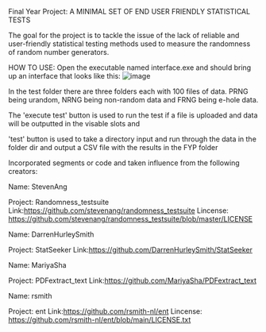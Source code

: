 Final Year Project: A MINIMAL SET OF END USER FRIENDLY STATISTICAL TESTS

The goal for the project is to tackle the issue of the lack of reliable and user-friendly statistical testing methods used to measure the randomness of random number generators.

HOW TO USE:
Open the executable named interface.exe and should bring up an interface that looks like this:
![image](https://user-images.githubusercontent.com/21173813/170892782-e5cf04e5-dc0d-4431-881e-d6eb76f2f1db.png)

In the test folder there are three folders each with 100 files of data. PRNG being urandom, NRNG being non-random data and FRNG being e-hole data. 

The 'execute test' button is used to run the test if a file is uploaded and data will be outputted in the visable slots and 

'test' button is used to take a directory input and run through the data in the folder dir and output a CSV file with the results in the FYP folder 




Incorporated segments or code and taken influence from the following creators:

Name: StevenAng 

Project: Randomness_testsuite 
Link:https://github.com/stevenang/randomness_testsuite
Lincense: https://github.com/stevenang/randomness_testsuite/blob/master/LICENSE


Name: DarrenHurleySmith 

Project: StatSeeker
Link:https://github.com/DarrenHurleySmith/StatSeeker


Name: MariyaSha 

Project: PDFextract_text
Link:https://github.com/MariyaSha/PDFextract_text


Name: rsmith 

Project: ent
Link:https://github.com/rsmith-nl/ent
Lincense: https://github.com/rsmith-nl/ent/blob/main/LICENSE.txt



